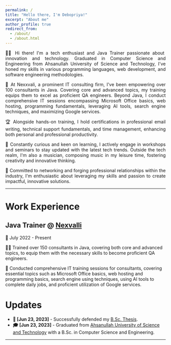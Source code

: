 ```yaml
---
permalink: /
title: "Hello there, I'm Debopriya!"
excerpt: "About me"
author_profile: true
redirect_from:
  - /about/
  - /about.html
---
```


<div style="text-align: justify">

👨‍💻 Hi there! I'm a tech enthusiast and Java Trainer passionate about innovation and technology. Graduated in Computer Science and Engineering from Ahsanullah University of Science and Technology, I've honed my skills in various programming languages, web development, and software engineering methodologies.

🌟 At Nexxvali, a prominent IT consulting firm, I've been empowering over 100 consultants in Java. Covering core and advanced topics, my training equips them to excel as proficient QA engineers. Beyond Java, I conduct comprehensive IT sessions encompassing Microsoft Office basics, web hosting, programming fundamentals, leveraging AI tools, search engine techniques, and maximizing Google services.

🏆 Alongside hands-on training, I hold certifications in professional email writing, technical support fundamentals, and time management, enhancing both personal and professional productivity.

🚀 Constantly curious and keen on learning, I actively engage in workshops and seminars to stay updated with the latest tech trends. Outside the tech realm, I'm also a musician, composing music in my leisure time, fostering creativity and innovative thinking.

🤝 Committed to networking and forging professional relationships within the industry, I'm enthusiastic about leveraging my skills and passion to create impactful, innovative solutions. </div>

---

# Work Experience

## Java Trainer @ [Nexvalli](https://nexxvali.com/)

📅 July 2022 - Present

👨‍🏫 Trained over 150 consultants in Java, covering both core and advanced topics, to equip them with the necessary skills to become proficient QA engineers.

🔧 Conducted comprehensive IT training sessions for consultants, covering essential topics such as Microsoft Office basics, web hosting and programming basics, search engine using techniques, using AI tools to complete daily jobs, and proficient utilization of Google services.

# Updates

- **📝 [Jun 23, 2023]** - Successfully defended my [B.Sc. Thesis](https://tonmoy-hossain.github.io/files/Hossain_Tonmoy_B.Sc._Thesis.pdf).
- **🎓 [Jun 23, 2023]** - Graduated from [Ahsanullah University of Science and Technology](http://aust.edu/) with a B.Sc. in Computer Science and Engineering.

<script type="text/javascript" src="//rf.revolvermaps.com/0/0/8.js?i=52vxgbx02tg&amp;m=0&amp;c=ff0000&amp;cr1=ffffff&amp;f=arial&amp;l=33" async="async"></script>

---
